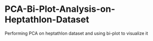 # PCA-Bi-Plot-Analysis-on-Heptathlon-Dataset
Performing PCA on heptathlon dataset and using bi-plot to visualize it
